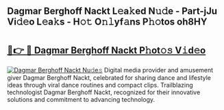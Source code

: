 ## Dagmar Berghoff Nackt L𝚎a𝚔ed N𝚞𝚍e - Part-jJu Vi𝚍𝚎o L𝚎a𝚔s - H𝚘𝚝 O𝚗𝚕yf𝚊ns P𝚑𝚘tos oh8HY

# <h2><a href="http://kfd4x8p.oniu.top/?m=Dagmar+Berghoff+Nackt">🔗👉 🔴 Dagmar Berghoff Nackt P𝚑ot𝚘𝚜 V𝚒d𝚎o</a></h2>

[![Dagmar Berghoff Nackt Nu𝚍e𝚜](https://i.imgur.com/0qMVB7G.gif)](http://kfd4x8p.oniu.top/?m=Dagmar+Berghoff+Nackt)
Digital media provider and amusement giver Dagmar Berghoff Nackt, celebrated for sharing dance and lifestyle ideas through viral dance routines and compact clips. Trailblazing technologist Dagmar Berghoff Nackt, recognized for their innovative solutions and commitment to advancing technology.  
